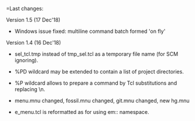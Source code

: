 =Last changes:


Version 1.5 (17 Dec'18)

  - Windows issue fixed: multiline command batch formed 'on fly'


Version 1.4 (16 Dec'18)

  - sel_tcl.tmp instead of tmp_sel.tcl as a temporary file name (for SCM ignoring).

  - %PD wildcard may be extended to contain a list of project directories.

  - %P wildcard allows to prepare a command by Tcl substitutions and replacing \n.

  - menu.mnu changed, fossil.mnu changed, git.mnu changed, new hg.mnu

  - e_menu.tcl is reformatted as for using em:: namespace.


